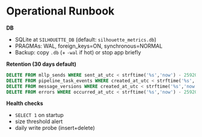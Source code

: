 # Operational Runbook

**DB**
- SQLite at `SILHOUETTE_DB` (default: `silhouette_metrics.db`)
- PRAGMAs: WAL, foreign_keys=ON, synchronous=NORMAL
- Backup: copy `.db` (+ `-wal` if hot) or stop app briefly

**Retention (30 days default)**
````sql
DELETE FROM mllp_sends WHERE sent_at_utc < strftime('%s','now') - 2592000;
DELETE FROM pipeline_task_events WHERE created_at_utc < strftime('%s','now') - 2592000;
DELETE FROM message_versions WHERE created_at_utc < strftime('%s','now') - 2592000;
DELETE FROM errors WHERE occurred_at_utc < strftime('%s','now') - 2592000;
````

**Health checks**

* `SELECT 1` on startup
* size threshold alert
* daily write probe (insert+delete)

````
